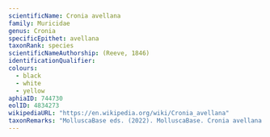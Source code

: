 ```yaml
---
scientificName: Cronia avellana
family: Muricidae
genus: Cronia
specificEpithet: avellana
taxonRank: species
scientificNameAuthorship: (Reeve, 1846)
identificationQualifier: 
colours:
  - black
  - white
  - yellow
aphiaID: 744730
eolID: 4834273
wikipediaURL: "https://en.wikipedia.org/wiki/Cronia_avellana"
taxonRemarks: "MolluscaBase eds. (2022). MolluscaBase. Cronia avellana (Reeve, 1846). Accessed through: World Register of Marine Species at: https://www.marinespecies.org/aphia.php?p=taxdetails&id=744730 on 2022-03-06"
---
```

